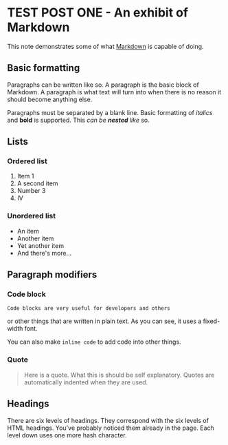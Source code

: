 # TEST POST ONE - An exhibit of Markdown

This note demonstrates some of what [Markdown](https://www.google.com) is capable of doing.

## Basic formatting

Paragraphs can be written like so. A paragraph is the basic block of Markdown. A
paragraph is what text will turn into when there is no reason it should become
anything else.

Paragraphs must be separated by a blank line. Basic formatting of _italics_ and
**bold** is supported. This _can be **nested** like_ so.

## Lists

### Ordered list

1. Item 1
2. A second item
3. Number 3
4. Ⅳ

### Unordered list

-   An item
-   Another item
-   Yet another item
-   And there's more...

## Paragraph modifiers

### Code block

```
Code blocks are very useful for developers and others
```

or other things that are written in plain text. As you can see, it uses a
fixed-width font.

You can also make `inline code` to add code into other things.

### Quote

> Here is a quote. What this is should be self explanatory. Quotes are
> automatically indented when they are used.

## Headings

There are six levels of headings. They correspond with the six levels of HTML
headings. You've probably noticed them already in the page. Each level down uses
one more hash character.
